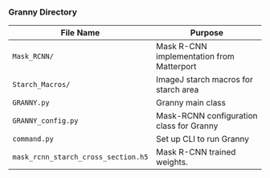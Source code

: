 ### Granny Directory

| File Name                           | Purpose                                   |
| ----------------------------------- | ----------------------------------------- |
| `Mask_RCNN/`                        | Mask R-CNN implementation from Matterport |
| `Starch_Macros/`                    | ImageJ starch macros for starch area      |
| `GRANNY.py`                         | Granny main class                         |
| `GRANNY_config.py`                  | Mask-RCNN configuration class for Granny  |
| `command.py`                        | Set up CLI to run Granny                  |
| `mask_rcnn_starch_cross_section.h5` | Mask R-CNN trained weights.               |
